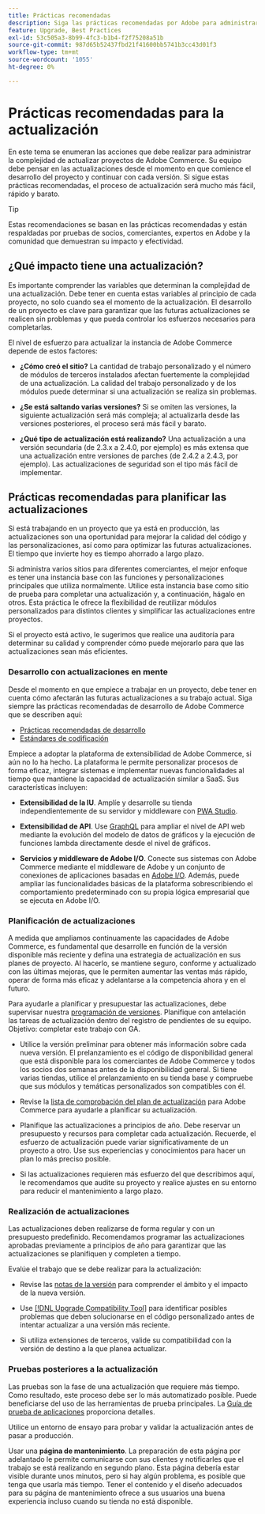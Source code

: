 ```yaml
---
title: Prácticas recomendadas
description: Siga las prácticas recomendadas por Adobe para administrar el proceso de actualización de sus proyectos de Adobe Commerce.
feature: Upgrade, Best Practices
exl-id: 53c505a3-8b99-4fc3-b1b4-f2f75208a51b
source-git-commit: 987d65b52437fbd21f41600bb5741b3cc43d01f3
workflow-type: tm+mt
source-wordcount: '1055'
ht-degree: 0%

---
```


# Prácticas recomendadas para la actualización

En este tema se enumeran las acciones que debe realizar para administrar la complejidad de actualizar proyectos de Adobe Commerce. Su equipo debe pensar en las actualizaciones desde el momento en que comience el desarrollo del proyecto y continuar con cada versión. Si sigue estas prácticas recomendadas, el proceso de actualización será mucho más fácil, rápido y barato.

>[!TIP]
>
>Estas recomendaciones se basan en las prácticas recomendadas y están respaldadas por pruebas de socios, comerciantes, expertos en Adobe y la comunidad que demuestran su impacto y efectividad.

## ¿Qué impacto tiene una actualización?

Es importante comprender las variables que determinan la complejidad de una actualización. Debe tener en cuenta estas variables al principio de cada proyecto, no solo cuando sea el momento de la actualización. El desarrollo de un proyecto es clave para garantizar que las futuras actualizaciones se realicen sin problemas y que pueda controlar los esfuerzos necesarios para completarlas.

El nivel de esfuerzo para actualizar la instancia de Adobe Commerce depende de estos factores:

- **¿Cómo creó el sitio?** La cantidad de trabajo personalizado y el número de módulos de terceros instalados afectan fuertemente la complejidad de una actualización. La calidad del trabajo personalizado y de los módulos puede determinar si una actualización se realiza sin problemas.

- **¿Se está saltando varias versiones?** Si se omiten las versiones, la siguiente actualización será más compleja; al actualizarla desde las versiones posteriores, el proceso será más fácil y barato.

- **¿Qué tipo de actualización está realizando?** Una actualización a una versión secundaria (de 2.3.x a 2.4.0, por ejemplo) es más extensa que una actualización entre versiones de parches (de 2.4.2 a 2.4.3, por ejemplo). Las actualizaciones de seguridad son el tipo más fácil de implementar.

## Prácticas recomendadas para planificar las actualizaciones

Si está trabajando en un proyecto que ya está en producción, las actualizaciones son una oportunidad para mejorar la calidad del código y las personalizaciones, así como para optimizar las futuras actualizaciones. El tiempo que invierte hoy es tiempo ahorrado a largo plazo.

Si administra varios sitios para diferentes comerciantes, el mejor enfoque es tener una instancia base con las funciones y personalizaciones principales que utiliza normalmente. Utilice esta instancia base como sitio de prueba para completar una actualización y, a continuación, hágalo en otros. Esta práctica le ofrece la flexibilidad de reutilizar módulos personalizados para distintos clientes y simplificar las actualizaciones entre proyectos.

Si el proyecto está activo, le sugerimos que realice una auditoría para determinar su calidad y comprender cómo puede mejorarlo para que las actualizaciones sean más eficientes.

### Desarrollo con actualizaciones en mente

Desde el momento en que empiece a trabajar en un proyecto, debe tener en cuenta cómo afectarán las futuras actualizaciones a su trabajo actual. Siga siempre las prácticas recomendadas de desarrollo de Adobe Commerce que se describen aquí:

- [Prácticas recomendadas de desarrollo](https://developer.adobe.com/commerce/php/best-practices/)
- [Estándares de codificación](https://developer.adobe.com/commerce/php/coding-standards/)

Empiece a adoptar la plataforma de extensibilidad de Adobe Commerce, si aún no lo ha hecho. La plataforma le permite personalizar procesos de forma eficaz, integrar sistemas e implementar nuevas funcionalidades al tiempo que mantiene la capacidad de actualización similar a SaaS. Sus características incluyen:

- **Extensibilidad de la IU**. Amplíe y desarrolle su tienda independientemente de su servidor y middleware con [PWA Studio](https://developer.adobe.com/commerce/pwa-studio/).

- **Extensibilidad de API**. Use [GraphQL](https://developer.adobe.com/commerce/webapi/graphql/index.html) para ampliar el nivel de API web mediante la evolución del modelo de datos de gráficos y la ejecución de funciones lambda directamente desde el nivel de gráficos.

- **Servicios y middleware de Adobe I/O**. Conecte sus sistemas con Adobe Commerce mediante el middleware de Adobe y un conjunto de conexiones de aplicaciones basadas en [Adobe I/O](https://www.adobe.io/). Además, puede ampliar las funcionalidades básicas de la plataforma sobrescribiendo el comportamiento predeterminado con su propia lógica empresarial que se ejecuta en Adobe I/O.

### Planificación de actualizaciones

A medida que ampliamos continuamente las capacidades de Adobe Commerce, es fundamental que desarrolle en función de la versión disponible más reciente y defina una estrategia de actualización en sus planes de proyecto. Al hacerlo, se mantiene seguro, conforme y actualizado con las últimas mejoras, que le permiten aumentar las ventas más rápido, operar de forma más eficaz y adelantarse a la competencia ahora y en el futuro.

Para ayudarle a planificar y presupuestar las actualizaciones, debe supervisar nuestra [programación de versiones](https://experienceleague.adobe.com/en/docs/commerce-operations/release/planning/schedule). Planifique con antelación las tareas de actualización dentro del registro de pendientes de su equipo. Objetivo: completar este trabajo con GA.

- Utilice la versión preliminar para obtener más información sobre cada nueva versión. El prelanzamiento es el código de disponibilidad general que está disponible para los comerciantes de Adobe Commerce y todos los socios dos semanas antes de la disponibilidad general. Si tiene varias tiendas, utilice el prelanzamiento en su tienda base y compruebe que sus módulos y temáticas personalizados son compatibles con él.

- Revise la [lista de comprobación del plan de actualización](https://support.magento.com/hc/en-us/articles/360057968951) para Adobe Commerce para ayudarle a planificar su actualización.

- Planifique las actualizaciones a principios de año. Debe reservar un presupuesto y recursos para completar cada actualización. Recuerde, el esfuerzo de actualización puede variar significativamente de un proyecto a otro. Use sus experiencias y conocimientos para hacer un plan lo más preciso posible.

- Si las actualizaciones requieren más esfuerzo del que describimos aquí, le recomendamos que audite su proyecto y realice ajustes en su entorno para reducir el mantenimiento a largo plazo.

### Realización de actualizaciones

Las actualizaciones deben realizarse de forma regular y con un presupuesto predefinido. Recomendamos programar las actualizaciones aprobadas previamente a principios de año para garantizar que las actualizaciones se planifiquen y completen a tiempo.

Evalúe el trabajo que se debe realizar para la actualización:

- Revise las [notas de la versión](https://experienceleague.adobe.com/en/docs/commerce-operations/release/notes/overview) para comprender el ámbito y el impacto de la nueva versión.

- Use [[!DNL Upgrade Compatibility Tool]](../upgrade-compatibility-tool/overview.md) para identificar posibles problemas que deben solucionarse en el código personalizado antes de intentar actualizar a una versión más reciente.

- Si utiliza extensiones de terceros, valide su compatibilidad con la versión de destino a la que planea actualizar.

### Pruebas posteriores a la actualización

Las pruebas son la fase de una actualización que requiere más tiempo. Como resultado, este proceso debe ser lo más automatizado posible. Puede beneficiarse del uso de las herramientas de prueba principales. La [Guía de prueba de aplicaciones](https://developer.adobe.com/commerce/testing/guide/) proporciona detalles.

Utilice un entorno de ensayo para probar y validar la actualización antes de pasar a producción.

Usar una **página de mantenimiento**. La preparación de esta página por adelantado le permite comunicarse con sus clientes y notificarles que el trabajo se está realizando en segundo plano. Esta página debería estar visible durante unos minutos, pero si hay algún problema, es posible que tenga que usarla más tiempo. Tener el contenido y el diseño adecuados para su página de mantenimiento ofrece a sus usuarios una buena experiencia incluso cuando su tienda no está disponible.
